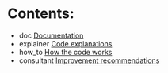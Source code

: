 # Contents:
- doc [Documentation](https://github.com/hypo69/hypo/blob/master/docs/gemini/out/en/doc)
- explainer [Code explanations](https://github.com/hypo69/hypo/blob/master/docs/gemini/explainer/en/doc)
- how_to [How the code works](https://github.com/hypo69/hypo/blob/master/docs/gemini/explainer/en/how_to)
- consultant [Improvement recommendations](https://github.com/hypo69/hypo/blob/master/docs/gemini/explainer/en/consultant)
